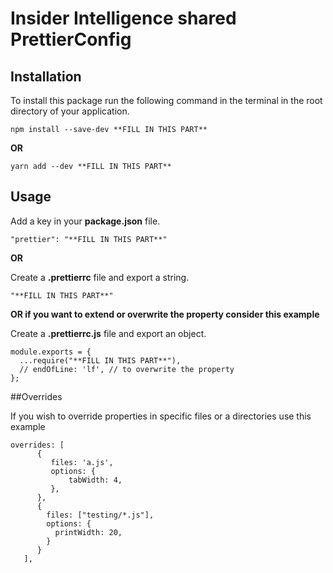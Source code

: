 # Insider Intelligence shared PrettierConfig

## Installation

To install this package run the following command in the terminal in the root directory of your application.

```
npm install --save-dev **FILL IN THIS PART**
```

**OR**

```
yarn add --dev **FILL IN THIS PART**
```

## Usage

Add a key in your **package.json** file.

```
"prettier": "**FILL IN THIS PART**"
```

**OR**

Create a **.prettierrc** file and export a string.

```
"**FILL IN THIS PART**"
```

**OR if you want to extend or overwrite the property consider this example**

Create a **.prettierrc.js** file and export an object.

```
module.exports = {
  ...require("**FILL IN THIS PART**"),
  // endOfLine: 'lf', // to overwrite the property
};
```

##Overrides

If you wish to override properties in specific files or a directories use this example

```
overrides: [
      {
         files: 'a.js',
         options: {
             tabWidth: 4,
         },
      },
      {
        files: ["testing/*.js"],
        options: {
          printWidth: 20,
        }
      }
   ],

```
